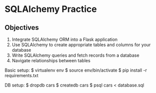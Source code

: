 <h1>SQLAlchemy Practice</h1>

<h2>Objectives</h2>

<ol>
  <li>Integrate SQLAlchemy ORM into a Flask application</li>
  <li>Use SQLAlchemy to create appropriate tables and columns for your database</li>
  <li>Write SQLAlchemy queries and fetch records from a database</li>
  <li>Navigate relationships between tables</li>
</ol>

Basic setup: 
$ virtualenv env
$ source env/bin/activate
$ pip install -r requirements.txt

DB setup:
$ dropdb cars
$ createdb cars
$ psql cars < database.sql
